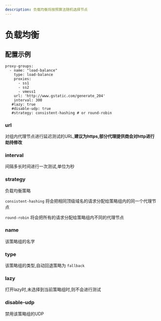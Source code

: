 ```yaml
---
description: 负载均衡将按照算法随机选择节点
---
```


# 负载均衡

## 配置示例

```
proxy-groups:
  - name: "load-balance"
    type: load-balance
    proxies:
      - ss1
      - ss2
      - vmess1
    url: 'http://www.gstatic.com/generate_204'
    interval: 300
   #lazy: true
   #disable-udp: true
   #strategy: consistent-hashing # or round-robin
```

### url

对组内代理节点进行延迟测试的URL,**建议为https,部分代理提供商会对http进行劫持修改**

### **interval**

间隔多长时间进行一次测试,单位为秒

### strategy

负载均衡策略

`consistent-hashing` 将会把相同顶级域名的请求分配给策略组内的同一个代理节点

`round-robin` 将会把所有的请求分配给策略组内不同的代理节点

### name

该策略组的名字

### type

该策略组的类型,自动回退策略为 `fallback`

### lazy

打开lazy时,未选择到当前策略组时,则不会进行测试

### disable-udp

禁用该策略组的UDP
